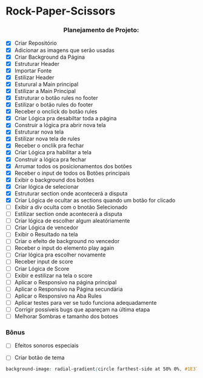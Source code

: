 # Rock-Paper-Scissors


<div  align="center">

### Planejamento de Projeto:

</div>

- [X] Criar Repositório
- [X] Adicionar as imagens que serão usadas
- [X] Criar Background da Página
- [X] Estruturar Header
- [X] Importar Fonte
- [X] Estilizar Header
- [X] Esturural a Main principal
- [X] Estilizar a Main Principal
- [X] Estruturar o botão rules no footer
- [X] Estilizar o botão rules do footer
- [X] Receber o onclick do botão rules 
- [X] Criar Lógica pra desabiltar toda a página
- [X] Construir a lógica pra abrir nova tela
- [X] Estruturar nova tela
- [X] Estilizar nova tela de rules
- [X] Receber o onclik pra fechar
- [X] Criar Lógica pra habilitar a tela 
- [x] Construir a lógica pra fechar 
- [x] Arrumar todos os posicionamentos dos botões
- [X] Receber o input de todos os Botões principais
- [X] Exibir o background dos botões 
- [X] Criar lógica de selecionar
- [x] Estruturar section onde acontecerá a disputa
- [X] Criar Lógica de ocultar as sections quando um botão for clicado
- [ ] Exibir a div oculta com o bnotão Selecionado
- [ ] Estilizar section onde acontecerá a disputa
- [ ] Criar lógica de escolher algum aleatóriamente
- [ ] Criar Lógica de vencedor
- [ ] Exibir o Resultado na tela
- [ ] Criar o efeito de background no vencedor
- [ ] Receber o input do elemento play again
- [ ] Criar lógica pra escolher novamente
- [ ] Receber input de score
- [ ] Criar Lógica de Score
- [ ] Exibir e estilizar na tela o score
- [ ] Aplicar o Responsivo na página principal
- [ ] Aplicar o Responsivo na Página secundária
- [ ] Aplicar o Responsivo na Aba Rules
- [ ] Aplicar testes para ver se tudo funciona adequadamente
- [ ] Corrigir possíveis bugs que apareçam na última etapa
- [ ] Melhorar Sombras e tamanho dos botoes 

### Bônus

- [ ] Efeitos sonoros especiais
- [ ] Criar botão de tema


~~~~~~css
background-image: radial-gradient(circle farthest-side at 50% 0%, #1E3756 10%, #131637 100%);
~~~~~~